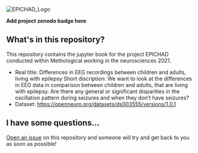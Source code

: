 ![EPICHAD_Logo](Images/EPICHAD_Logo.png)






**Add project zenodo badge here**



## What's in this repository?

This repository contains the jupyter book for the project EPICHAD conducted within Methological working in the neurosciences 2021.

- Real title: Differences in EEG recordings between children and adults, living with epilepsy
Short discription: We want to look at the differences in EEG data in comparison between children and adults, that are living with epilepsy. Are there any general or significant disparities in the oscillation pattern during seizures and when they don’t have seizures?
- Dataset: https://openneuro.org/datasets/ds003555/versions/1.0.1 


## I have some questions...

[Open an issue]() on this repository and someone will try and get back to you as soon as possible!
